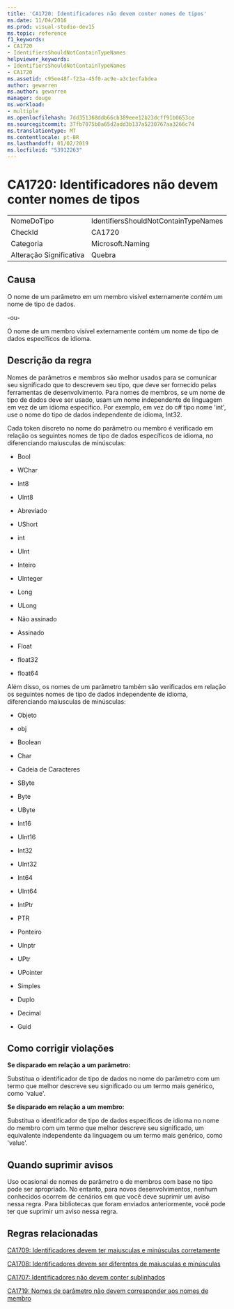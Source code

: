 ```yaml
---
title: 'CA1720: Identificadores não devem conter nomes de tipos'
ms.date: 11/04/2016
ms.prod: visual-studio-dev15
ms.topic: reference
f1_keywords:
- CA1720
- IdentifiersShouldNotContainTypeNames
helpviewer_keywords:
- IdentifiersShouldNotContainTypeNames
- CA1720
ms.assetid: c95ee48f-f23a-45f0-ac9e-a3c1ecfabdea
author: gewarren
ms.author: gewarren
manager: douge
ms.workload:
- multiple
ms.openlocfilehash: 7dd351368ddb66cb389eee12b23dcff91b0653ce
ms.sourcegitcommit: 37fb7075b0a65d2add3b137a5230767aa3266c74
ms.translationtype: MT
ms.contentlocale: pt-BR
ms.lasthandoff: 01/02/2019
ms.locfileid: "53912263"
---
```

# <a name="ca1720-identifiers-should-not-contain-type-names"></a>CA1720: Identificadores não devem conter nomes de tipos

|||
|-|-|
|NomeDoTipo|IdentifiersShouldNotContainTypeNames|
|CheckId|CA1720|
|Categoria|Microsoft.Naming|
|Alteração Significativa|Quebra|

## <a name="cause"></a>Causa
 O nome de um parâmetro em um membro visível externamente contém um nome de tipo de dados.

 -ou-

 O nome de um membro visível externamente contém um nome de tipo de dados específicos de idioma.

## <a name="rule-description"></a>Descrição da regra
 Nomes de parâmetros e membros são melhor usados para se comunicar seu significado que to descrevem seu tipo, que deve ser fornecido pelas ferramentas de desenvolvimento. Para nomes de membros, se um nome de tipo de dados deve ser usado, usam um nome independente de linguagem em vez de um idioma específico. Por exemplo, em vez do c# tipo nome 'int', use o nome do tipo de dados independente de idioma, Int32.

 Cada token discreto no nome do parâmetro ou membro é verificado em relação os seguintes nomes de tipo de dados específicos de idioma, no diferenciando maiusculas de minúsculas:

- Bool

- WChar

- Int8

- UInt8

- Abreviado

- UShort

- int

- UInt

- Inteiro

- UInteger

- Long

- ULong

- Não assinado

- Assinado

- Float

- float32

- float64

Além disso, os nomes de um parâmetro também são verificados em relação os seguintes nomes de tipo de dados independente de idioma, diferenciando maiusculas de minúsculas:

- Objeto

- obj

- Boolean

- Char

- Cadeia de Caracteres

- SByte

- Byte

- UByte

- Int16

- UInt16

- Int32

- UInt32

- Int64

- UInt64

- IntPtr

- PTR

- Ponteiro

- UInptr

- UPtr

- UPointer

- Simples

- Duplo

- Decimal

- Guid

## <a name="how-to-fix-violations"></a>Como corrigir violações
 **Se disparado em relação a um parâmetro:**

 Substitua o identificador de tipo de dados no nome do parâmetro com um termo que melhor descreve seu significado ou um termo mais genérico, como 'value'.

 **Se disparado em relação a um membro:**

 Substitua o identificador de tipo de dados específicos de idioma no nome do membro com um termo que melhor descreve seu significado, um equivalente independente da linguagem ou um termo mais genérico, como 'value'.

## <a name="when-to-suppress-warnings"></a>Quando suprimir avisos
 Uso ocasional de nomes de parâmetro e de membros com base no tipo pode ser apropriado. No entanto, para novos desenvolvimentos, nenhum conhecidos ocorrem de cenários em que você deve suprimir um aviso nessa regra. Para bibliotecas que foram enviados anteriormente, você pode ter que suprimir um aviso nessa regra.

## <a name="related-rules"></a>Regras relacionadas
 [CA1709: Identificadores devem ter maiusculas e minúsculas corretamente](../code-quality/ca1709-identifiers-should-be-cased-correctly.md)

 [CA1708: Identificadores devem ser diferentes de maiusculas e minúsculas](../code-quality/ca1708-identifiers-should-differ-by-more-than-case.md)

 [CA1707: Identificadores não devem conter sublinhados](../code-quality/ca1707-identifiers-should-not-contain-underscores.md)

 [CA1719: Nomes de parâmetro não devem corresponder aos nomes de membro](../code-quality/ca1719-parameter-names-should-not-match-member-names.md)
